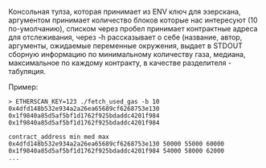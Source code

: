 Консольная тулза, которая принимает из ENV ключ для эзерскана, аргументом принимает количество блоков которые нас интересуют (10 по-умолчанию), списком через пробел принимает контрактные адреса для отслеживания, через -h рассказывает о себе (название, автор, аргументы, ожидаемые переменные окружения, выдает в STDOUT сборную информацию по минимальному количеству газа, медиана, максимальное по каждому контракту, в качестве разделителя - табуляция.

Пример:

```
> ETHERSCAN_KEY=123 ./fetch_used_gas -b 10 0x4dfd148b532e934a2a26ea65689cf6268753e130 0x1f9840a85d5af5bf1d1762f925bdaddc4201f984 0x1f9840a85d5af5bf1d1762f925bdaddc4201f984

contract_address min med max
0x4dfd148b532e934a2a26ea65689cf6268753e130 50000 55000 60000
0x1f9840a85d5af5bf1d1762f925bdaddc4201f984 54000 58000 62000
...
```